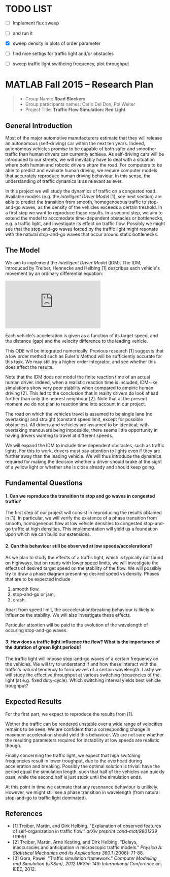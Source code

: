 # TODO LIST
- [ ] Implement flux sweep
- [ ] and run it
- [x] sweep density in plots of order parameter
- [ ] find nice settigs for traffic light and/or obstacles
- [ ] sweep traffic light swithcing frequency, plot throughput







# MATLAB Fall 2015 – Research Plan

> * Group Name: **Road Blockers**
> * Group participants names: Carlo Del Don, Pol Welter
> * Project Title: **Traffic Flow Simulation: Red Light**

## General Introduction

Most of the major automotive manufacturers estimate that they will release an autonomous (self-driving) car within the next ten years. Indeed, autonomous vehicles promise to be capable of both safer and smoother traffic than human drivers can currently achieve. As self-driving cars will be introduced to our streets, we will inevitably have to deal with a situation where both human and robotic drivers *share* the road. For computers to be able to predict and evaluate human driving, we require computer models that accurately reproduce human driving behaviour. In this sense, the understanding of traffic dynamics is as relevant as ever.

In this project we will study the dynamics of traffic on a congested road. Available models (e.g. the *Intelligent Driver Model* [1], see next section) are able to predict the transition from smooth, homogenoeous traffic to stop-and-go waves, as the density of the vehicles exceeds a certain treshold. In a first step we want to reproduce these results. In a second step, we aim to extend the model to accomodate time-dependent obstacles or bottlenecks, e.g. a traffic light, and investigate its effect on traffic flow. Possibly we might see that the stop-and-go waves forced by the traffic light might resonate with the natural stop-and-go waves that occur around static bottlenecks.


## The Model

We aim to implement the *Intelligent Driver Model* (IDM). The IDM, introduced by Treiber, Hennecke and Helbing [1] describes each vehicle's movement by an ordinary differential equation:

![equation](https://latex.codecogs.com/gif.latex?%5Cdot%20v_%5Calpha%20%3D%20a%5Cleft%281-%5Cleft%28%5Cfrac%7Bv_%5Calpha%7D%7Bv_0%7D%20%5Cright%20%29%5E%5Cdelta%20-%5Cleft%28%5Cfrac%7Bs%5E*%28v_%5Calpha%2C%20%5CDelta%20v_%5Calpha%29%7D%7Bs_%5Calpha%7D%20%5Cright%20%29%5E2%20%5Cright%20%29)

Each vehicle's acceleration is given as a function of its target speed, and the distance (gap) and the velocity difference to the leading vehicle.

This ODE will be integrated numerically. Previous research [1] suggests that a low order method such as Euler's Method will be sufficiently accurate for this task. We may still try a higher order integrator, and see whether this does affect the results.

Note that the IDM does *not* model the finite reaction time of an actual human driver. Indeed, when a realistic reaction time is included, IDM-like simulations show very poor stability when compared to empiric human driving [2]. This led to the conclusion that in reality drivers do look ahead further than only the nearest neighbour [2]. Note that at the present moment we do not plan to reaction time into account in our project.

The road on which the vehicles travel is assumed to be single lane (no overtaking) and straight (constant speed limit, except for possible obstacles). All drivers and vehicles are assumed to be identical; with overtaking manouvers being impossible, there seems little opportunity in having drivers wanting to travel at different speeds.

We will expand the IDM to include time dependent obstacles, such as traffic lights. For this to work, drivers must pay attention to lights even if they are further away than the leading vehicle. We will thus introduce the dynamics required for making the decision whether a driver should brake at the sight of a yellow light or whether she is close already and should keep going.


## Fundamental Questions
#### 1. Can we reproduce the transition to stop and go waves in congested traffic?
The first step of our project will consist in reproducing the results obtained in [1]. In particular, we will verify the existence of a phase transition from smooth, homogeneous flow at low vehicle densities to congested stop-and-go traffic at high densities. This implementation will yield us a foundation upon which we can build our extensions.

#### 2. Can this behaviour still be observed at low speeds/accelerations?
As we plan to study the effects of a traffic light, which is typically not found on highways, but on roads with lower speed limits, we will investigate the effects of desired target speed on the stability of the flow. We will possibly try to draw a phase diagram presenting desired speed vs density. Phases that are to be expected include

1. smooth flow, 
2. stop-and-go or jam,
3. crash.

Apart from speed limit, the accceleration/breaking behaviour is likely to influence the stability. We will also investigate these effects.

Particular attention will be paid to the evolution of the wavelength of occuring stop-and-go waves.

#### 3. How does a traffic light influence the flow? What is the importance of the duration of green light periods?
The traffic light will impose stop-and-go waves of a certain frequency on the vehicles. We will try to understand if and how these interact with the traffic's natural tendency to form waves of a certain wavelength.
Lastly we will study the effective throughput at various switching frequencies of the light (at e.g. fixed duty-cycle). Which switching interval yields best vehicle troughput?


## Expected Results
For the first part, we expect to reproduce the results from [1].

Wether the traffic can be rendered unstable over a wide range of velocities remains to be seen. We are confident that a corresponding change in maximum acceleration should yield this behaviour. We are not sure whether the resulting parameters required for instability at low speeds are realistic though.

Finally concerning the traffic light, we expect that high switching frequencies result in lower troughput, due to the overhead during acceleration and breaking. Possibly the optimal solution is trivial: have the period equal the simulation length, such that half of the vehicles can quickly pass, while the second half is just stuck until the simulation ends.

At this point in time we estimate that any resonance behaviour is unlikely. However, we might still see a phase transition in wavelength (from natural stop-and-go to traffic light dominated).


## References 
 * [1] Treiber, Martin, and Dirk Helbing. "Explanation of observed features of self-organization in traffic flow." *arXiv preprint cond-mat/9901239* (1999)
 * [2] Treiber, Martin, Arne Kesting, and Dirk Helbing. "Delays, inaccuracies and anticipation in microscopic traffic models." *Physica A: Statistical Mechanics and its Applications 360.1* (2006): 71-88.
 * [3] Gora, Paweł. "Traffic simulation framework." *Computer Modelling and Simulation (UKSim), 2012 UKSim 14th International Conference on*. IEEE, 2012.
